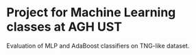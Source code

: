 # Project for Machine Learning classes at AGH UST

Evaluation of MLP and AdaBoost classifiers on TNG-like dataset.
